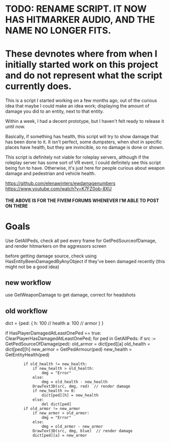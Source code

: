 # TODO: RENAME SCRIPT. IT NOW HAS HITMARKER AUDIO, AND THE NAME NO LONGER FITS.

# These devnotes where from when I initially started work on this project and do not represent what the script currently does.

This is a script I started working on a few months ago, out of the curious idea that maybe I could make an idea work; displaying the amount of damage you did to an entity, next to that entity.

Within a week, I had a decent prototype, but I haven't felt ready to release it until now.

Basically, if something has health, this script will try to show damage that has been done to it. It isn't perfect, some dumpsters, when shot in specific places have health, but they are invincible, so no damage is done or shown.

This script is definitely not viable for roleplay servers, although if the roleplay server has some sort of VR event, I could definitely see this script being fun to have. Otherwise, it's just here for people curious about weapon damage and pedestrian and vehicle health.

https://github.com/elenawinters/ewdamagenumbers
https://www.youtube.com/watch?v=K7FZ0ob-8XU

#### THE ABOVE IS FOR THE FIVEM FORUMS WHENEVER I'M ABLE TO POST ON THERE
# Goals

Use GetAllPeds, check all ped every frame for GetPedSourceofDamage, and render hitmarkers on the aggressors screen

before getting damage source, check using HasEntityBeenDamagedByAnyObject if they've been damaged recently (this might not be a good idea)


## new workflow

use GetWeaponDamage to get damage, correct for headshots

## old workflow

dict = {ped: {
        h: 100  // health
        a: 100  // armor
    }
}

if HasPlayerDamagedAtLeastOnePed == true:
    ClearPlayerHasDamagedAtLeastOnePed;
    for ped in GetAllPeds:
        if src := GetPedSourceOfDamage(ped):
            old_armor = dict[ped][a]
            old_health = dict[ped][h]
            new_armor = GetPedArmour(ped)
            new_health = GetEntityHealth(ped)

            if old_health != new_health:
                if new_health > old_health:
                    dmg = "Error"
                else:
                    dmg = old_health - new_health
                DrawText3D(src, dmg, red)  // render damage
                if new_health >= 0:
                    dict[ped][h] = new_health
                else:
                    del dict[ped]
            if old_armor != new_armor
                if new_armor > old_armor:
                    dmg = "Error"
                else:
                    dmg = old_armor - new_armor
                DrawText3D(src, dmg, blue)  // render damage
                dict[ped][a] = new_armor

                


